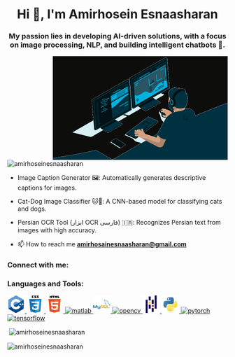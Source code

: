 <h1 align="center">Hi 👋, I'm Amirhosein Esnaasharan</h1>
<h3 align="center">My passion lies in developing AI-driven solutions, with a focus on image processing, NLP, and building intelligent chatbots 🤖.</h3>

<img align="right" width="400" src="https://raw.githubusercontent.com/Potential17/Potential17/master/user%20(2).gif" /> 
<p align="left"> <img src="https://komarev.com/ghpvc/?username=amirhoseinesnaasharan&label=Profile%20views&color=0e75b6&style=flat" alt="amirhoseinesnaasharan" /> </p>

- Image Caption Generator 🖼️: Automatically generates descriptive captions for images. 

- Cat-Dog Image Classifier 🐱🐶: A CNN-based model for classifying cats and dogs. 

- Persian OCR Tool (ابزار OCR فارسی) 🇮🇷: Recognizes Persian text from images with high accuracy. 

- 📫 How to reach me **amirhosainesnaasharan@gmail.com**

<h3 align="left">Connect with me:</h3>
<p align="left">
</p>

<h3 align="left">Languages and Tools:</h3>
<p align="left"> <a href="https://www.w3schools.com/cpp/" target="_blank" rel="noreferrer"> <img src="https://raw.githubusercontent.com/devicons/devicon/master/icons/cplusplus/cplusplus-original.svg" alt="cplusplus" width="40" height="40"/> </a> <a href="https://www.w3schools.com/css/" target="_blank" rel="noreferrer"> <img src="https://raw.githubusercontent.com/devicons/devicon/master/icons/css3/css3-original-wordmark.svg" alt="css3" width="40" height="40"/> </a> <a href="https://www.w3.org/html/" target="_blank" rel="noreferrer"> <img src="https://raw.githubusercontent.com/devicons/devicon/master/icons/html5/html5-original-wordmark.svg" alt="html5" width="40" height="40"/> </a> <a href="https://www.mathworks.com/" target="_blank" rel="noreferrer"> <img src="https://upload.wikimedia.org/wikipedia/commons/2/21/Matlab_Logo.png" alt="matlab" width="40" height="40"/> </a> <a href="https://www.mysql.com/" target="_blank" rel="noreferrer"> <img src="https://raw.githubusercontent.com/devicons/devicon/master/icons/mysql/mysql-original-wordmark.svg" alt="mysql" width="40" height="40"/> </a> <a href="https://opencv.org/" target="_blank" rel="noreferrer"> <img src="https://www.vectorlogo.zone/logos/opencv/opencv-icon.svg" alt="opencv" width="40" height="40"/> </a> <a href="https://pandas.pydata.org/" target="_blank" rel="noreferrer"> <img src="https://raw.githubusercontent.com/devicons/devicon/2ae2a900d2f041da66e950e4d48052658d850630/icons/pandas/pandas-original.svg" alt="pandas" width="40" height="40"/> </a> <a href="https://www.python.org" target="_blank" rel="noreferrer"> <img src="https://raw.githubusercontent.com/devicons/devicon/master/icons/python/python-original.svg" alt="python" width="40" height="40"/> </a> <a href="https://pytorch.org/" target="_blank" rel="noreferrer"> <img src="https://www.vectorlogo.zone/logos/pytorch/pytorch-icon.svg" alt="pytorch" width="40" height="40"/> </a> <a href="https://www.tensorflow.org" target="_blank" rel="noreferrer"> <img src="https://www.vectorlogo.zone/logos/tensorflow/tensorflow-icon.svg" alt="tensorflow" width="40" height="40"/> </a> </p>



<p>&nbsp;<img align="center" src="https://github-readme-stats.vercel.app/api?username=amirhoseinesnaasharan&show_icons=true&locale=en" alt="amirhoseinesnaasharan" /></p>

<p><img align="center" src="https://github-readme-streak-stats.herokuapp.com/?user=amirhoseinesnaasharan&" alt="amirhoseinesnaasharan" /></p>
